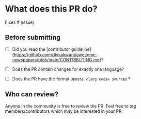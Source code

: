 # What does this PR do?

<!--

Please replace this with a description of the change and which issue is fixed (if applicable).

Once you're done, someone will review your PR shortly (see the section "Who can review?" below to tag some potential reviewers). They may suggest changes. If no one reviewed your PR after a week has passed, don't hesitate to post a new comment @-mentioning the same persons---sometimes notifications get lost.
-->

<!-- Remove if not applicable -->

Fixes # (issue)


## Before submitting
- [ ] Did you read the [contributor guideline] (https://github.com/divkakwani/awesome-newspapers/blob/main/CONTRIBUTING.md)?
- [ ]  Does the PR contain changes for exactly one language?
- [ ]  Does the PR have the format `Update <lang code> sources` ?


## Who can review?

Anyone in the community is free to review the PR. Feel free to tag members/contributors which may be interested in your PR.

<!-- Your PR will be replied to more quickly if you can figure out the right person to tag with @

- Indian Language: @divkakwani
- All other languages: @divkakwani (We are currently looking for maintainers for other languages!)

 -->